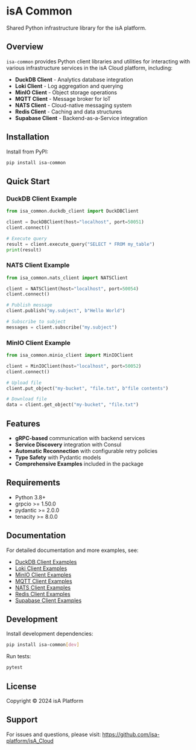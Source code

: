 # isA Common

Shared Python infrastructure library for the isA platform.

## Overview

`isa-common` provides Python client libraries and utilities for interacting with various infrastructure services in the isA Cloud platform, including:

- **DuckDB Client** - Analytics database integration
- **Loki Client** - Log aggregation and querying
- **MinIO Client** - Object storage operations
- **MQTT Client** - Message broker for IoT
- **NATS Client** - Cloud-native messaging system
- **Redis Client** - Caching and data structures
- **Supabase Client** - Backend-as-a-Service integration

## Installation

Install from PyPI:

```bash
pip install isa-common
```

## Quick Start

### DuckDB Client Example

```python
from isa_common.duckdb_client import DuckDBClient

client = DuckDBClient(host="localhost", port=50051)
client.connect()

# Execute query
result = client.execute_query("SELECT * FROM my_table")
print(result)
```

### NATS Client Example

```python
from isa_common.nats_client import NATSClient

client = NATSClient(host="localhost", port=50054)
client.connect()

# Publish message
client.publish("my.subject", b"Hello World")

# Subscribe to subject
messages = client.subscribe("my.subject")
```

### MinIO Client Example

```python
from isa_common.minio_client import MinIOClient

client = MinIOClient(host="localhost", port=50052)
client.connect()

# Upload file
client.put_object("my-bucket", "file.txt", b"file contents")

# Download file
data = client.get_object("my-bucket", "file.txt")
```

## Features

- **gRPC-based** communication with backend services
- **Service Discovery** integration with Consul
- **Automatic Reconnection** with configurable retry policies
- **Type Safety** with Pydantic models
- **Comprehensive Examples** included in the package

## Requirements

- Python 3.8+
- grpcio >= 1.50.0
- pydantic >= 2.0.0
- tenacity >= 8.0.0

## Documentation

For detailed documentation and more examples, see:
- [DuckDB Client Examples](examples/duck_client_examples.py)
- [Loki Client Examples](examples/loki_client_examples.py)
- [MinIO Client Examples](examples/minio_client_examples.py)
- [MQTT Client Examples](examples/mqtt_client_examples.py)
- [NATS Client Examples](examples/nats_client_examples.py)
- [Redis Client Examples](examples/redis_client_examples.py)
- [Supabase Client Examples](examples/supa_client_examples.py)

## Development

Install development dependencies:

```bash
pip install isa-common[dev]
```

Run tests:

```bash
pytest
```

## License

Copyright © 2024 isA Platform

## Support

For issues and questions, please visit: https://github.com/isa-platform/isA_Cloud

